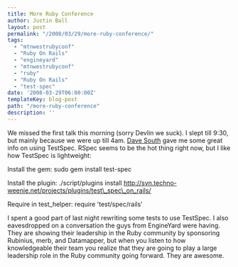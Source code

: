 ```yaml
---
title: More Ruby Conference
author: Justin Ball
layout: post
permalink: "/2008/03/29/more-ruby-conference/"
tags:
  - "mtnwestrubyconf"
  - "Ruby On Rails"
  - "engineyard"
  - "mtnwestrubyconf"
  - "ruby"
  - "Ruby On Rails"
  - "test-spec"
date: '2008-03-29T06:00:00Z'
templateKey: blog-post
path: "/more-ruby-conference"
description: ''
---
```


We missed the first talk this morning (sorry Devlin we suck). I slept till 9:30, but mainly because we were up till 4am. [Dave South][1] gave me some great info on using TestSpec. RSpec seems to be the hot thing right now, but I like how TestSpec is lightweight:

 [1]: http://appeddesign.com/apropos

Install the gem:
sudo gem install test-spec

Install the plugin:
./script/plugins install http://svn.techno-weenie.net/projects/plugins/test\_spec\_on_rails/

Require in test_helper:
require 'test/spec/rails'

I spent a good part of last night rewriting some tests to use TestSpec. I also eavesdropped on a conversation the guys from EngineYard were having. They are showing their leadership in the Ruby community by sponsoring Rubinius, merb, and Datamapper, but when you listen to how knowledgeable their team you realize that they are going to play a large leadership role in the Ruby community going forward. They are awesome.
